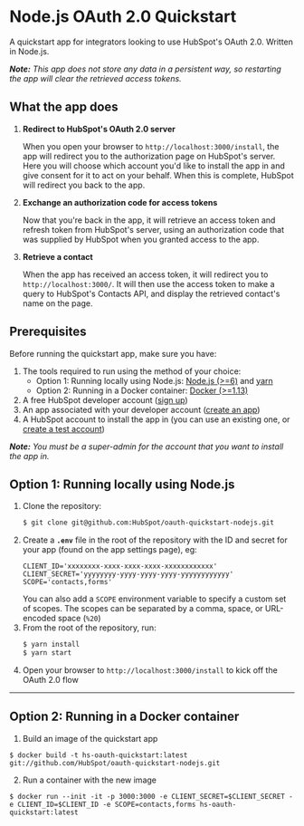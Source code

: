 # Node.js OAuth 2.0 Quickstart

A quickstart app for integrators looking to use HubSpot's OAuth 2.0. Written in Node.js.

_**Note:** This app does not store any data in a persistent way, so restarting the app will clear the retrieved access tokens._

## What the app does

1. **Redirect to HubSpot's OAuth 2.0 server**

   When you open your browser to `http://localhost:3000/install`, the app will redirect you to the authorization page on
   HubSpot's server. Here you will choose which account you'd like to install the app in and give consent for it to act
   on your behalf. When this is complete, HubSpot will redirect you back to the app.

2. **Exchange an authorization code for access tokens**

   Now that you're back in the app, it will retrieve an access token and refresh token from HubSpot's server, using an
   authorization code that was supplied by HubSpot when you granted access to the app.

3. **Retrieve a contact**

   When the app has received an access token, it will redirect you to `http://localhost:3000/`. It will then use the access token to
   make a query to HubSpot's Contacts API, and display the retrieved contact's name on the page.
   
## Prerequisites

Before running the quickstart app, make sure you have:

1. The tools required to run using the method of your choice:
   - Option 1: Running locally using Node.js: [Node.js (>=6)](https://nodejs.org) and [yarn](https://yarnpkg.com/en/docs/install)
   - Option 2: Running in a Docker container: [Docker (>=1.13)](https://docs.docker.com/install/)
2. A free HubSpot developer account ([sign up](https://app.hubspot.com/signup/developers))
3. An app associated with your developer account ([create an app](https://developers.hubspot.com/docs/faq/how-do-i-create-an-app-in-hubspot))
4. A HubSpot account to install the app in (you can use an existing one, or [create a test account](https://developers.hubspot.com/docs/faq/how-do-i-create-a-test-account))

_**Note:** You must be a super-admin for the account that you want to install the app in._

## Option 1: Running locally using Node.js

1. Clone the repository:
   ```bash
   $ git clone git@github.com:HubSpot/oauth-quickstart-nodejs.git
   ```
2. Create a **`.env`** file in the root of the repository with the ID and secret for your app (found on the app settings page), eg:
   ```
   CLIENT_ID='xxxxxxxx-xxxx-xxxx-xxxx-xxxxxxxxxxxx'
   CLIENT_SECRET='yyyyyyyy-yyyy-yyyy-yyyy-yyyyyyyyyyyy'
   SCOPE='contacts,forms'
   ```
   You can also add a `SCOPE` environment variable to specify a custom set of scopes. The scopes can be separated by a comma, space, or URL-encoded space (`%20`)
3. From the root of the repository, run:
   ```bash
   $ yarn install
   $ yarn start
   ```
4. Open your browser to `http://localhost:3000/install` to kick off the OAuth 2.0 flow

---

## Option 2: Running in a Docker container

1. Build an image of the quickstart app

```
$ docker build -t hs-oauth-quickstart:latest git://github.com/HubSpot/oauth-quickstart-nodejs.git
```

2. Run a container with the new image

```
$ docker run --init -it -p 3000:3000 -e CLIENT_SECRET=$CLIENT_SECRET -e CLIENT_ID=$CLIENT_ID -e SCOPE=contacts,forms hs-oauth-quickstart:latest
```
